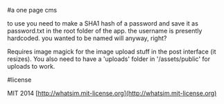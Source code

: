 #a one page cms

to use you need to make a SHA1 hash of a password and save it as password.txt in the root folder of the app. the username is presently hardcoded. you wanted to be named will anyway, right?

Requires image magick for the image upload stuff in the post interface (it resizes). You also need to have a 'uploads' folder in '/assets/public' for uploads to work.

#license

MIT 2014 [http://whatsim.mit-license.org](http://whatsim.mit-license.org)